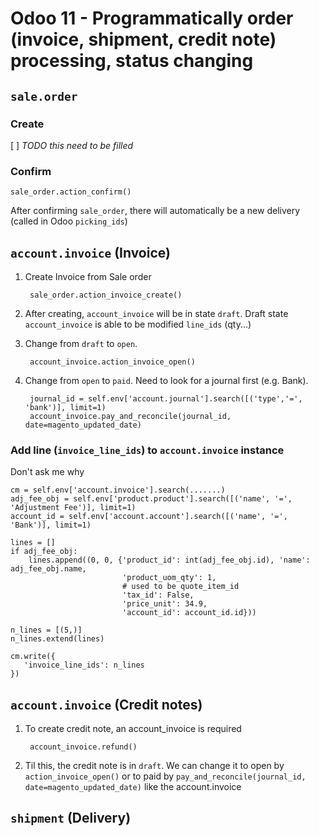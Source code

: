 # Odoo 11 - Programmatically order (invoice, shipment, credit note) processing, status changing

## `sale.order`

### Create

[ ] *TODO this need to be filled*

### Confirm

    sale_order.action_confirm()

After confirming `sale_order`, there will automatically be a new delivery (called in Odoo `picking_ids`)

## `account.invoice` (Invoice)

1. Create Invoice from Sale order

        sale_order.action_invoice_create()

2. After creating, `account_invoice` will be in state `draft`. Draft state `account_invoice` is able to be modified `line_ids` (qty...)

3. Change from `draft` to `open`.

        account_invoice.action_invoice_open()

4. Change from `open` to `paid`. Need to look for a journal first (e.g. Bank).

        journal_id = self.env['account.journal'].search([('type','=', 'bank')], limit=1)
        account_invoice.pay_and_reconcile(journal_id, date=magento_updated_date)

### Add line (`invoice_line_ids`) to `account.invoice` instance

Don't ask me why

    cm = self.env['account.invoice'].search(.......)
    adj_fee_obj = self.env['product.product'].search([('name', '=', 'Adjustment Fee')], limit=1)
    account_id = self.env['account.account'].search([('name', '=', 'Bank')], limit=1)

    lines = []
    if adj_fee_obj:
        lines.append((0, 0, {'product_id': int(adj_fee_obj.id), 'name': adj_fee_obj.name,
                             'product_uom_qty': 1,
                             # used to be quote_item_id
                             'tax_id': False,
                             'price_unit': 34.9,
                             'account_id': account_id.id}))

    n_lines = [(5,)]
    n_lines.extend(lines)

    cm.write({
       'invoice_line_ids': n_lines
    })

## `account.invoice` (Credit notes)

1. To create credit note, an account_invoice is required

        account_invoice.refund()

2. Til this, the credit note is in `draft`. We can change it to open by `action_invoice_open()` or to paid by `pay_and_reconcile(journal_id, date=magento_updated_date)` like the account.invoice

## `shipment` (Delivery)
